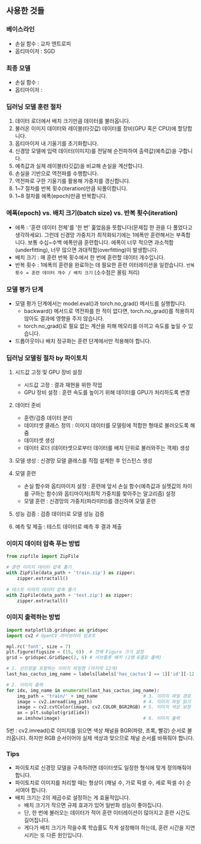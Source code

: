 ## 사용한 것들
### 베이스라인
- 손실 함수 : 교차 엔트로피
- 옵티마이저 : SGD
### 최종 모델
- 손실 함수 :
- 옵티마이저 :

### 딥러닝 모델 훈련 절차
1. 데이터 로더에서 배치 크기만큼 데이터를 불러옵니다.
2. 불러온 이미지 데이터와 레이블(타깃값) 데이터를 장비(GPU 혹은 CPU)에 할당합니다.
3. 옵티마이저 내 기울기를 초기화합니다.
4. 신경망 모델에 입력 데이터(이미지)를 전달해 순전파하여 출력값(예측값)을 구합니다.
5. 예측값과 실제 레이블(타깃값)을 비교해 손실을 계산합니다.
6. 손실을 기반으로 역전파를 수행합니다.
7. 역전파로 구한 기울기를 활용해 가중치를 갱신합니다.
8. 1~7 절차를 반복 횟수(iteration)만큼 되풀이합니다.
9. 1~8 절차를 에폭(epoch)만큼 반복합니다.

### 에폭(epoch) vs. 배치 크기(batch size) vs. 반복 횟수(iteration)
- 에폭 : '훈련 데이터 전체'를 '한 번' 훑었음을 뜻합니다(문제집 한 권을 다 풀었다고 생각하세요). 그런데 신경망 가중치가 최적화되기에는 1에폭만 훈련해서는 부족합니다. 보통 수십~수백 에폭만큼 훈련합니다. 에폭이 너무 적으면 과소적합(underfitting), 너무 많으면 과대적합(overfitting)이 발생합니다.
- 배치 크기 : 매 훈련 반복 횟수에서 한 번에 훈련할 데이터 개수입니다.
- 반복 횟수 : 1에폭의 훈련을 완료하는 데 필요한 훈련 이터레이션을 일컫습니다. `반복 횟수 = 훈련 데이터 개수 / 배치 크기` (소수점은 올림 처리)

### 모델 평가 단계
- 모델 평가 단계에서는 model.eval()과 torch.no_grad() 메서드를 실행합니다.
  - backward() 메서드로 역전파를 한 적이 없다면, torch.no_grad()를 적용하지 않아도 결과에 영향을 주지 않습니다.
  - torch.no_grad()로 필요 없는 계산을 피해 메모리를 아끼고 속도를 높일 수 있습니다.
- 드롭아웃이나 배치 정규화는 훈련 단계에서만 적용해야 합니다.

### 딥러닝 모델링 절차 by 파이토치

1. 시드값 고정 및 GPU 장비 설정
   - 시드값 고정 : 결과 재현을 위한 작업
   - GPU 장비 설정 : 훈련 속도를 높이기 위해 데이터를 GPU가 처리하도록 변경

2. 데이터 준비
   - 훈련/검증 데이터 분리
   - 데이터셋 클래스 정의 : 이미지 데이터를 모델링에 적합한 형태로 불러오도록 해줌
   - 데이터셋 생성
   - 데이터 로더 (데이터셋으로부터 데이터를 배치 단위로 불러와주는 객체) 생성

3. 모델 생성 : 신경망 모델 클래스를 직접 설계한 후 인스턴스 생성

4. 모델 훈련
   - 손실 함수와 옵티마이저 설정 : 훈련에 앞서 손실 함수(예측값과 실젯값의 차이를 구하는 함수)와 옵티마이저(최적 가중치를 찾아주는 알고리즘) 설정
   - 모델 훈련 : 신경망의 가중치(파라미터)를 갱신하며 모델 훈련

5. 성능 검증 : 검증 데이터로 모델 성능 검증

6. 예측 및 제출 : 테스트 데이터로 예측 후 결과 제출

### 이미지 데이터 압축 푸는 방법
```python
from zipfile import ZipFile

# 훈련 이미지 데이터 압축 풀기
with ZipFile(data_path + 'train.zip') as zipper:
    zipper.extractall()
    
# 테스트 이미지 데이터 압축 풀기
with ZipFile(data_path + 'test.zip') as zipper:
    zipper.extractall()
```

### 이미지 출력하는 방법
```python
import matplotlib.gridspec as gridspec
import cv2 # OpenCV 라이브러리 임포트

mpl.rc('font', size = 7)
plt.figure(figsize = (15, 6))  # 전체 Figure 크기 설정
grid = gridspec.GridSpec(2, 6) # 서브플롯 배치 (2행 6열로 출력)

# 1. 선인장을 포함하는 이미지 파일명 (마지막 12개)
last_has_cactus_img_name = labels[labels['has_cactus'] == 1]['id'][-12:]

# 2. 이미지 출력
for idx, img_name in enumerate(last_has_cactus_img_name):
    img_path = 'train/' + img_name                 # 3. 이미지 파일 경로
    image = cv2.imread(img_path)                   # 4. 이미지 파일 읽기
    image = cv2.cvtColor(image, cv2.COLOR_BGR2RGB) # 5. 이미지 색상 보정
    ax = plt.subplot(grid[idx])
    ax.imshow(image)                               # 6. 이미지 출력
```
5번 : cv2.imread()로 이미지를 읽으면 색상 채널을 BGR(파랑, 초록, 빨강) 순서로 불러옵니다. 하지만 RGB 순서이어야 실제 색상과 맞으므로 채널 순서를 바꿔줘야 합니다.

### Tips
- 파이토치로 신경망 모델을 구축하려면 데이터셋도 일정한 형식에 맞게 정의해줘야 합니다.
- 파이토치로 이미지를 처리할 때는 형상이 (채널 수, 가로 픽셀 수, 세로 픽셀 수) 순서여야 합니다.
- 배치 크기는 2의 제곱수로 설정하는 게 효율적입니다.
  - 배치 크기가 작으면 규제 효과가 있어 일반화 성능이 좋아집니다.
  - 단, 한 번에 불러오는 데이터가 적어 훈련 이터레이션이 많아지고 훈련 시간도 길어집니다.
  - 게다가 배치 크기가 작을수록 학습률도 작게 설정해야 하는데, 훈련 시간을 지연시키는 또 다른 원인입니다.

